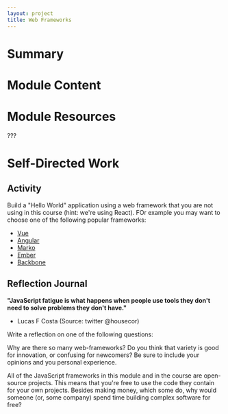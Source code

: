 ```yaml
---
layout: project
title: Web Frameworks
---
```


# Summary


# Module Content



# Module Resources

???

# Self-Directed Work

## Activity

Build a "Hello World" application using a web framework that you are not using in this course (hint: we're using React). FOr example you may want to choose one of the following popular frameworks: 
 
 - [Vue](https://vuejs.org/)
 - [Angular](https://angular.io/)
 - [Marko](https://markojs.com/)
 - [Ember](https://emberjs.com/)
 - [Backbone](https://backbonejs.org/)


## Reflection Journal


**"JavaScript fatigue is what happens when people use tools they don't need to solve problems they don't have."**
- Lucas F Costa (Source: twitter @housecor)

Write a reflection on one of the following questions: 

Why are there so many web-frameworks? Do you think that variety is good for innovation, or confusing for newcomers? Be sure to include your opinions and you personal experience.

All of the JavaScript frameworks in this module and in the course are open-source projects. This means that you're free to use the code they contain for your own projects. Besides making money, which some do, why would someone (or, some company) spend time building complex software for free?




